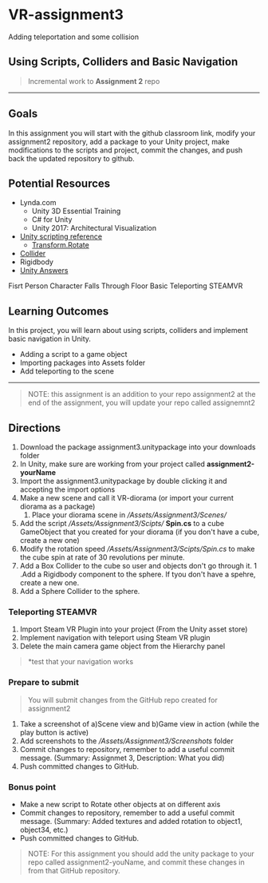 # VR-assignment3
Adding teleportation and some collision

## Using Scripts, Colliders and Basic Navigation
> Incremental work to **Assignment 2** repo

---
## Goals

In this assignment you will start with the github classroom link, modify your assignment2 repository, add a package to your Unity project, make modifications to the scripts and project, commit the changes, and push back the updated repository to github.

## Potential Resources
* Lynda.com
  * Unity 3D Essential Training
  * C# for Unity
  * Unity 2017: Architectural Visualization
* [Unity scripting reference](https://docs.unity3d.com/ScriptReference/)
  * [Transform.Rotate](https://docs.unity3d.com/ScriptReference/Transform.Rotate.html)
* [Collider](https://docs.unity3d.com/Manual/CollidersOverview.html)
* Rigidbody
* [Unity Answers](https://answers.unity.com/index.html)

Fisrt Person Character Falls Through Floor
Basic Teleporting STEAMVR

## Learning Outcomes

In this project, you will learn about using scripts, colliders and implement basic navigation in Unity.
* Adding a script to a game object
* Importing packages into Assets folder
* Add teleporting to the scene

---
> NOTE: this assignment is an addition to your repo assignment2 at the end of the assignment, you will update your repo called assignemnt2

## Directions

1. Download the package assignment3.unitypackage into your downloads folder
1. In Unity, make sure are working from your project called **assignment2-yourName**
1. Import the assignment3.unitypackage by double clicking it and accepting the import options
1. Make a new scene and call it VR-diorama (or import your current diorama as a package)
    1. Place your diorama scene in */Assets/Assignment3/Scenes/*
1. Add the script */Assets/Assignment3/Scipts/* **Spin.cs** to a cube GameObject that you created for your diorama (if you don't have a cube, create a new one)
1. Modify the rotation speed */Assets/Assignment3/Scipts/Spin.cs* to make the cube spin at rate of 30 revolutions per minute.
1. Add a Box Collider to the cube so user and objects don't go through it.
1 .Add a Rigidbody component to the sphere. If tyou don't have a spehre, create a new one.
1. Add a Sphere Collider to the sphere.

### Teleporting STEAMVR
1. Import Steam VR Plugin into your project (From the Unity asset store)
1. Implement navigation with teleport using Steam VR plugin
1. Delete the main camera game object from the Hierarchy panel
> *test that your navigation works

### Prepare to submit
> You will submit changes from the GitHub repo created for assignment2
1. Take a screenshot of a)Scene view and b)Game view in action (while the play button is active)
1. Add screenshots to the */Assets/Assignment3/Screenshots* folder
1. Commit changes to repository, remember to add a useful commit message. (Summary: Assignmet 3, Description: What you did)
1. Push committed changes to GitHub.

### Bonus point
* Make a new script to Rotate other objects at on different axis
* Commit changes to repository, remember to add a useful commit message. (Summary: Added textures and added rotation to object1, object34, etc.)
* Push committed changes to GitHub.

> NOTE: For this assignment you should add the unity package to your repo called assignment2-youName, and commit these changes in from that GitHub repository.
